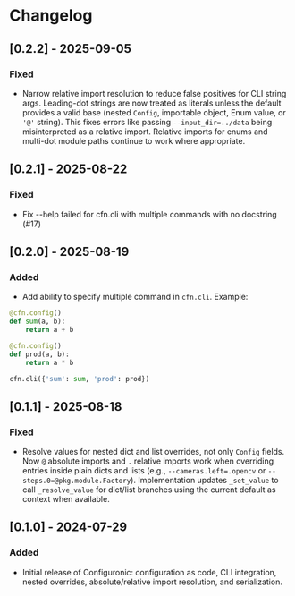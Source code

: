 # Changelog

## [0.2.2] - 2025-09-05

### Fixed
- Narrow relative import resolution to reduce false positives for CLI string args. Leading-dot strings are now treated as literals unless the default provides a valid base (nested `Config`, importable object, Enum value, or `'@'` string). This fixes errors like passing `--input_dir=../data` being misinterpreted as a relative import. Relative imports for enums and multi-dot module paths continue to work where appropriate.


## [0.2.1] - 2025-08-22

### Fixed
- Fix --help failed for cfn.cli with multiple commands with no docstring (#17)


## [0.2.0] - 2025-08-19

### Added
- Add ability to specify multiple command in `cfn.cli`. Example:
```python
@cfn.config()
def sum(a, b):
    return a + b

@cfn.config()
def prod(a, b):
    return a * b

cfn.cli({'sum': sum, 'prod': prod})
```


## [0.1.1] - 2025-08-18

### Fixed
- Resolve values for nested dict and list overrides, not only `Config` fields. Now `@` absolute imports and `.` relative imports work when overriding entries inside plain dicts and lists (e.g., `--cameras.left=.opencv` or `--steps.0=@pkg.module.Factory`). Implementation updates `_set_value` to call `_resolve_value` for dict/list branches using the current default as context when available.

## [0.1.0] - 2024-07-29

### Added
- Initial release of Configuronic: configuration as code, CLI integration, nested overrides, absolute/relative import resolution, and serialization.
